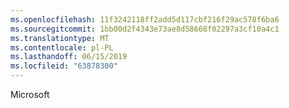 ```yaml
---
ms.openlocfilehash: 11f3242118ff2add5d117cbf216f29ac578f6ba6
ms.sourcegitcommit: 1bb00d2f4343e73ae8d58668f02297a3cf10a4c1
ms.translationtype: MT
ms.contentlocale: pl-PL
ms.lasthandoff: 06/15/2019
ms.locfileid: "63878300"
---
```

Microsoft